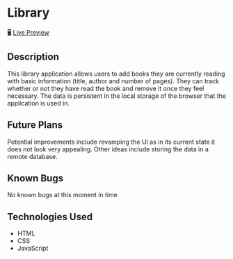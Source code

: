 # Library

🖥️ [Live Preview](https://aadam-ali.github.io/library/)

## Description

This library application allows users to add books they are currently reading with basic information (title, author and number of pages). They can track whether or not they have read the book and remove it once they feel necessary. The data is persistent in the local storage of the browser that the application is used in.

## Future Plans

Potential improvements include revamping the UI as in its current state it does not look very appealing. Other ideas include storing the data in a remote database.

## Known Bugs

No known bugs at this moment in time

## Technologies Used

- HTML
- CSS
- JavaScript
